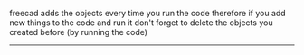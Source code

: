 freecad adds the objects every time you run the code therefore if you add new things to the code and run it don't forget to delete the objects you created before (by running the code)

-----------------------------------------------------------------

